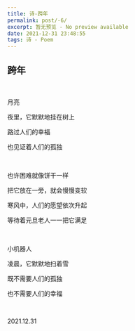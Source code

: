 ```yaml
---
title: 诗-跨年
permalink: post/-6/
excerpt: 暂无预览 - No preview available
date: 2021-12-31 23:48:55
tags: 诗 - Poem
---
```


## 跨年

<p><br></p>

月亮

夜里，它默默地挂在树上

路过人们的幸福

也见证着人们的孤独

<p><br></p>

也许困难就像饼干一样

把它放在一旁，就会慢慢变软

寒风中，人们的愿望依次升起

等待着元旦老人一一把它满足

<p><br></p>

小机器人

凌晨，它默默地扫着雪

既不需要人们的孤独

也不需要人们的幸福

<p><br></p>

2021.12.31